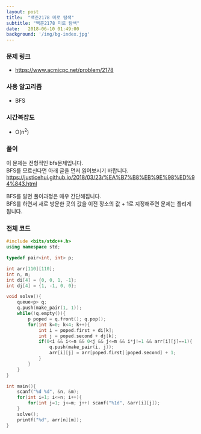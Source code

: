 ```yaml
---
layout: post
title:  "백준2178 미로 탐색"
subtitle: "백준2178 미로 탐색"
date:   2018-06-10 01:49:00
background: '/img/bg-index.jpg'
---
```


### 문제 링크
* https://www.acmicpc.net/problem/2178

### 사용 알고리즘
* BFS

### 시간복잡도
* O(n<sup>2</sup>)

### 풀이
이 문제는 전형적인 bfs문제입니다.<br>
BFS를 모르신다면 아래 글을 먼저 읽어보시기 바랍니다.<br>
https://justicehui.github.io/2018/03/23/%EA%B7%B8%EB%9E%98%ED%94%843.html

BFS를 알면 풀이과정은 매우 간단해집니다.<br>
BFS를 하면서 새로 방문한 곳의 값을 이전 장소의 값 + 1로 지정해주면 문제는 풀리게 됩니다.

### 전체 코드
```cpp
#include <bits/stdc++.h>
using namespace std;

typedef pair<int, int> p;

int arr[110][110];
int n, m;
int di[4] = {0, 0, 1, -1};
int dj[4] = {1, -1, 0, 0};

void solve(){
    queue<p> q;
    q.push(make_pair(1, 1));
    while(!q.empty()){
        p poped = q.front(); q.pop();
        for(int k=0; k<4; k++){
            int i = poped.first + di[k];
            int j = poped.second + dj[k];
            if(0<i && i<=n && 0<j && j<=m && i*j!=1 && arr[i][j]==1){
                q.push(make_pair(i, j));
                arr[i][j] = arr[poped.first][poped.second] + 1;
            }
        }
    }
}

int main(){
    scanf("%d %d", &n, &m);
    for(int i=1; i<=n; i++){
        for(int j=1; j<=m; j++) scanf("%1d", &arr[i][j]);
    }
    solve();
    printf("%d", arr[n][m]);
}
```
